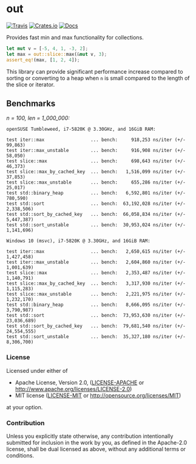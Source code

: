 # out

[![Travis](https://travis-ci.com/evenorog/out.svg?branch=master)](https://travis-ci.com/evenorog/out)
[![Crates.io](https://img.shields.io/crates/v/out.svg)](https://crates.io/crates/out)
[![Docs](https://docs.rs/out/badge.svg)](https://docs.rs/out)

Provides fast min and max functionality for collections.

```rust
let mut v = [-5, 4, 1, -3, 2];
let max = out::slice::max(&mut v, 3);
assert_eq!(max, [1, 2, 4]);
```

This library can provide significant performance increase compared to sorting or
converting to a heap when `n` is small compared to the length of the slice or iterator.

## Benchmarks

*n = 100, len = 1_000_000:*

```
openSUSE Tumbleweed, i7-5820K @ 3.30GHz, and 16GiB RAM:

test iter::max                 ... bench:     918,253 ns/iter (+/- 99,863)
test iter::max_unstable        ... bench:     916,908 ns/iter (+/- 58,050)
test slice::max                ... bench:     698,643 ns/iter (+/- 46,373)
test slice::max_by_cached_key  ... bench:   1,516,099 ns/iter (+/- 37,853)
test slice::max_unstable       ... bench:     655,286 ns/iter (+/- 25,017)
test std::binary_heap          ... bench:   6,592,801 ns/iter (+/- 780,590)
test std::sort                 ... bench:  63,192,028 ns/iter (+/- 2,338,506)
test std::sort_by_cached_key   ... bench:  66,058,834 ns/iter (+/- 5,447,387)
test std::sort_unstable        ... bench:  30,953,024 ns/iter (+/- 1,141,696)
```

```
Windows 10 (msvc), i7-5820K @ 3.30GHz, and 16GiB RAM:

test iter::max                 ... bench:   2,650,615 ns/iter (+/- 1,427,458)
test iter::max_unstable        ... bench:   2,604,860 ns/iter (+/- 1,001,639)
test slice::max                ... bench:   2,353,487 ns/iter (+/- 1,140,791)
test slice::max_by_cached_key  ... bench:   3,317,930 ns/iter (+/- 1,115,283)
test slice::max_unstable       ... bench:   2,221,975 ns/iter (+/- 1,232,170)
test std::binary_heap          ... bench:   8,666,095 ns/iter (+/- 3,790,987)
test std::sort                 ... bench:  73,953,630 ns/iter (+/- 23,036,689)
test std::sort_by_cached_key   ... bench:  79,681,540 ns/iter (+/- 24,554,555)
test std::sort_unstable        ... bench:  35,327,180 ns/iter (+/- 8,306,700)
```

### License

Licensed under either of

 * Apache License, Version 2.0, ([LICENSE-APACHE](LICENSE-APACHE) or http://www.apache.org/licenses/LICENSE-2.0)
 * MIT license ([LICENSE-MIT](LICENSE-MIT) or http://opensource.org/licenses/MIT)

at your option.

### Contribution

Unless you explicitly state otherwise, any contribution intentionally submitted
for inclusion in the work by you, as defined in the Apache-2.0 license, shall be dual licensed as above, without any
additional terms or conditions.
